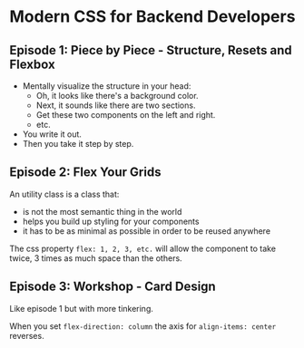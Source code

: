 # Modern CSS for Backend Developers

## Episode 1: Piece by Piece - Structure, Resets and Flexbox

* Mentally visualize the structure in your head:
    * Oh, it looks like there's a background color.
    * Next, it sounds like there are two sections.
    * Get these two components on the left and right.
    * etc.
* You write it out.
* Then you take it step by step.

## Episode 2: Flex Your Grids

An utility class is a class that:
* is not the most semantic thing in the world
* helps you build up styling for your components
* it has to be as minimal as possible in order to be reused anywhere

The css property `flex: 1, 2, 3, etc.` will allow the component to
take twice, 3 times as much space than the others. 

## Episode 3: Workshop - Card Design

Like episode 1 but with more tinkering.

When you set `flex-direction: column` the axis for `align-items: center` reverses.
